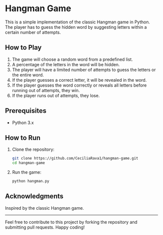 # Hangman Game

This is a simple implementation of the classic Hangman game in Python. The player has to guess the hidden word by suggesting letters within a certain number of attempts.

## How to Play

1. The game will choose a random word from a predefined list.
2. A percentage of the letters in the word will be hidden.
3. The player will have a limited number of attempts to guess the letters or the entire word.
4. If the player guesses a correct letter, it will be revealed in the word.
5. If the player guesses the word correctly or reveals all letters before running out of attempts, they win.
6. If the player runs out of attempts, they lose.

## Prerequisites

- Python 3.x

## How to Run

1. Clone the repository:
    ```bash
    git clone https://github.com/CeciliaRava1/hangman-game.git
    cd hangman-game
    ```
2. Run the game:
    ```bash
    python hangman.py
    ```

## Acknowledgments

Inspired by the classic Hangman game.

---

Feel free to contribute to this project by forking the repository and submitting pull requests. Happy coding!
